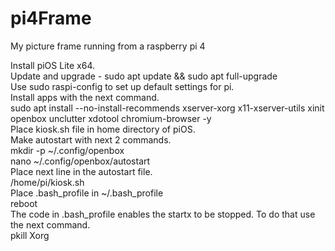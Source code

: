 # pi4Frame
My picture frame running from a raspberry pi 4

Install piOS Lite x64.<br>
Update and upgrade - sudo apt update && sudo apt full-upgrade<br>
Use sudo raspi-config to set up default settings for pi.<br>
Install apps with the next command.<br>
sudo apt install --no-install-recommends xserver-xorg x11-xserver-utils xinit openbox unclutter xdotool chromium-browser -y<br>
Place kiosk.sh file in home directory of piOS.<br>
Make autostart with next 2 commands.<br>
mkdir -p ~/.config/openbox<br>
nano ~/.config/openbox/autostart<br>
Place next line in the autostart file.<br>
/home/pi/kiosk.sh<br>
Place .bash_profile in ~/.bash_profile<br>
reboot<br>
The code in .bash_profile enables the startx to be stopped. To do that use the next command.<br>
pkill Xorg
